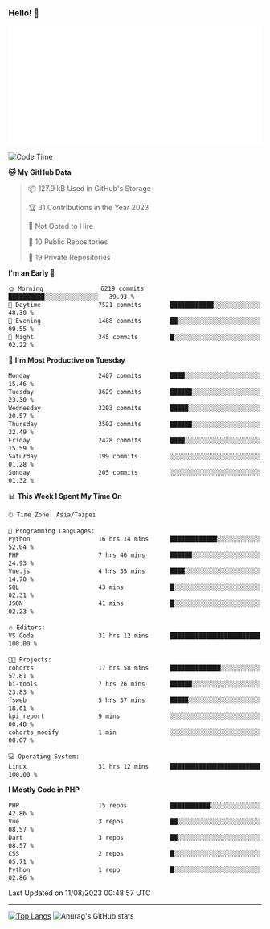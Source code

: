 ### Hello! 👋

![Metrics](/metrics.classic.svg)

<!--START_SECTION:waka-->
![Code Time](http://img.shields.io/badge/Code%20Time-499%20hrs%2011%20mins-blue)

**🐱 My GitHub Data** 

> 📦 127.9 kB Used in GitHub's Storage 
 > 
> 🏆 31 Contributions in the Year 2023
 > 
> 🚫 Not Opted to Hire
 > 
> 📜 10 Public Repositories 
 > 
> 🔑 19 Private Repositories 
 > 
**I'm an Early 🐤** 

```text
🌞 Morning                6219 commits        ██████████░░░░░░░░░░░░░░░   39.93 % 
🌆 Daytime                7521 commits        ████████████░░░░░░░░░░░░░   48.30 % 
🌃 Evening                1488 commits        ██░░░░░░░░░░░░░░░░░░░░░░░   09.55 % 
🌙 Night                  345 commits         █░░░░░░░░░░░░░░░░░░░░░░░░   02.22 % 
```
📅 **I'm Most Productive on Tuesday** 

```text
Monday                   2407 commits        ████░░░░░░░░░░░░░░░░░░░░░   15.46 % 
Tuesday                  3629 commits        ██████░░░░░░░░░░░░░░░░░░░   23.30 % 
Wednesday                3203 commits        █████░░░░░░░░░░░░░░░░░░░░   20.57 % 
Thursday                 3502 commits        ██████░░░░░░░░░░░░░░░░░░░   22.49 % 
Friday                   2428 commits        ████░░░░░░░░░░░░░░░░░░░░░   15.59 % 
Saturday                 199 commits         ░░░░░░░░░░░░░░░░░░░░░░░░░   01.28 % 
Sunday                   205 commits         ░░░░░░░░░░░░░░░░░░░░░░░░░   01.32 % 
```


📊 **This Week I Spent My Time On** 

```text
🕑︎ Time Zone: Asia/Taipei

💬 Programming Languages: 
Python                   16 hrs 14 mins      █████████████░░░░░░░░░░░░   52.04 % 
PHP                      7 hrs 46 mins       ██████░░░░░░░░░░░░░░░░░░░   24.93 % 
Vue.js                   4 hrs 35 mins       ████░░░░░░░░░░░░░░░░░░░░░   14.70 % 
SQL                      43 mins             █░░░░░░░░░░░░░░░░░░░░░░░░   02.31 % 
JSON                     41 mins             █░░░░░░░░░░░░░░░░░░░░░░░░   02.23 % 

🔥 Editors: 
VS Code                  31 hrs 12 mins      █████████████████████████   100.00 % 

🐱‍💻 Projects: 
cohorts                  17 hrs 58 mins      ██████████████░░░░░░░░░░░   57.61 % 
bi-tools                 7 hrs 26 mins       ██████░░░░░░░░░░░░░░░░░░░   23.83 % 
fsweb                    5 hrs 37 mins       █████░░░░░░░░░░░░░░░░░░░░   18.01 % 
kpi_report               9 mins              ░░░░░░░░░░░░░░░░░░░░░░░░░   00.48 % 
cohorts_modify           1 min               ░░░░░░░░░░░░░░░░░░░░░░░░░   00.07 % 

💻 Operating System: 
Linux                    31 hrs 12 mins      █████████████████████████   100.00 % 
```

**I Mostly Code in PHP** 

```text
PHP                      15 repos            ███████████░░░░░░░░░░░░░░   42.86 % 
Vue                      3 repos             ██░░░░░░░░░░░░░░░░░░░░░░░   08.57 % 
Dart                     3 repos             ██░░░░░░░░░░░░░░░░░░░░░░░   08.57 % 
CSS                      2 repos             █░░░░░░░░░░░░░░░░░░░░░░░░   05.71 % 
Python                   1 repo              █░░░░░░░░░░░░░░░░░░░░░░░░   02.86 % 
```




 Last Updated on 11/08/2023 00:48:57 UTC
<!--END_SECTION:waka-->

<hr>

<span style="display:inline-block">[![Top Langs](https://github-readme-stats.vercel.app/api/top-langs/?username=maureendadap&layout=compact&theme=transparent)](https://github.com/anuraghazra/github-readme-stats)</span>
<span style="display:inline-block">![Anurag's GitHub stats](https://github-readme-stats.vercel.app/api?username=maureendadap&show_icons=true&theme=transparent&count_private=true)</span>

<!--
**MaureenDadap/maureendadap** is a ✨ _special_ ✨ repository because its `README.md` (this file) appears on your GitHub profile.

Here are some ideas to get you started:

- 🔭 I’m currently working on ...
- 🌱 I’m currently learning ...
- 👯 I’m looking to collaborate on ...
- 🤔 I’m looking for help with ...
- 💬 Ask me about ...
- 📫 How to reach me: ...
- 😄 Pronouns: ...
- ⚡ Fun fact: ...
-->
